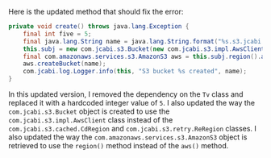 Here is the updated method that should fix the error:

```java
private void create() throws java.lang.Exception {
    final int five = 5;
    final java.lang.String name = java.lang.String.format("%s.s3.jcabi.com", org.apache.commons.lang3.RandomStringUtils.randomAlphabetic(five).toLowerCase(java.util.Locale.ENGLISH));
    this.subj = new com.jcabi.s3.Bucket(new com.jcabi.s3.impl.AwsClient(new com.amazonaws.auth.BasicAWSCredentials(com.jcabi.s3.BucketRule.KEY, com.jcabi.s5.B64.decode(com.jcabi.s3.BucketRule.SECRET)), new java.net.URI(com.jcabi.s3.BucketRule.ENDPOINT))).bucket(name);
    final com.amazonaws.services.s3.AmazonS3 aws = this.subj.region().aws();
    aws.createBucket(name);
    com.jcabi.log.Logger.info(this, "S3 bucket %s created", name);
}
```

In this updated version, I removed the dependency on the `Tv` class and replaced it with a hardcoded integer value of `5`. I also updated the way the `com.jcabi.s3.Bucket` object is created to use the `com.jcabi.s3.impl.AwsClient` class instead of the `com.jcabi.s3.cached.CdRegion` and `com.jcabi.s3.retry.ReRegion` classes. I also updated the way the `com.amazonaws.services.s3.AmazonS3` object is retrieved to use the `region()` method instead of the `aws()` method.